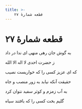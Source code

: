 ```yaml
---
title: >-
    قطعه شمارهٔ ۲۷
---
```

# قطعه شمارهٔ ۲۷

<div class="b" id="bn1"><div class="m1"><p>به گوش جان رهی منهی ای ندا در داد</p></div>
<div class="m2"><p>ز حضرت احدی لا اله الا الله</p></div></div>
<div class="b" id="bn2"><div class="m1"><p>که ای عزیز کسی را که خواریست نصیب</p></div>
<div class="m2"><p>حقیقت آنکه نیابد به زور منصب و جاه</p></div></div>
<div class="b" id="bn3"><div class="m1"><p>به آب زمزم و کوثر سفید نتوان کرد</p></div>
<div class="m2"><p>گلیم بخت کسی را که بافتند سیاه</p></div></div>
